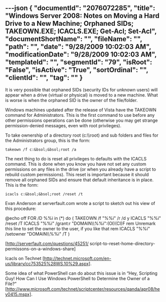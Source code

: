 ---json
{
  "documentId": "2076072285",
  "title": "Windows Server 2008: Notes on Moving a Hard Drive to a New Machine; Orphaned SIDs; TAKEOWN.EXE; ICACLS.EXE; Get-Acl; Set-Acl",
  "documentShortName": "",
  "fileName": "",
  "path": "",
  "date": "9/28/2009 10:02:03 AM",
  "modificationDate": "9/28/2009 10:02:03 AM",
  "templateId": "",
  "segmentId": "79",
  "isRoot": "False",
  "isActive": "True",
  "sortOrdinal": "",
  "clientId": "",
  "tag": ""
}
---

It is very possible that orphaned SIDs (security IDs for unknown users) will appear when a drive (virtual or physical) is moved to a new machine. What is worse is when the orphaned SID is the owner of the file/folder.

Windows machines updated after the release of Vista have the TAKEOWN command for Administrators. This is the first command to use before any other permissions operations can be done (otherwise you may get strange permission-denied messages, even with root privileges).

To take ownership of a directory root (c:&bsol;&bsol;root) and sub folders and files for the Administrators group, this is the form:

    takeown /f c:&bsol;&bsol;root /a

The next thing to do is reset all privileges to defaults with the ICACLS command. This is done when you know you have not set any custom permissions on any files in the drive (or when you already have a script to rebuild custom permissions). This reset is important because it should remove all orphaned SIDs and ensure that default inheritance is in place. This is the form:

    icacls c:&bsol;&bsol;root /reset /t

Evan Anderson at serverfault.com wrote a script to sketch out his view of this procedure:

@echo off
FOR /D %%i in (*) do (
    TAKEOWN /f &quot;%%i&quot; /r /d y
    ICACLS &quot;%%i&quot; /reset /T
    ICACLS &quot;%%i&quot; /grant:r &quot;DOMAIN&bsol;&bsol;%%i&quot;:(OI)(CI)F
    rem Unremark this line to set the owner to the user, if you like that
    rem ICACLS &quot;%%i&quot; /setowner &quot;DOMAIN&bsol;&bsol;%%i&quot; /T
)

[http://serverfault.com/questions/45251/
    script-to-reset-home-directory-permissons-on-a-windows-share]

Icacls on Technet [http://technet.microsoft.com/en-us/library/cc753525%28WS.10%29.aspx].

Some idea of what PowerShell can do about this issue is in “Hey, Scripting Guy! How Can I Use Windows PowerShell to Determine the Owner of a File?” [http://www.microsoft.com/technet/scriptcenter/resources/qanda/apr08/hey0415.mspx].
